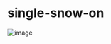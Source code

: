 # single-snow-on
![image](https://github.com/user-attachments/assets/7f9bc523-770e-4d4e-9dac-0a528ef1a249)
